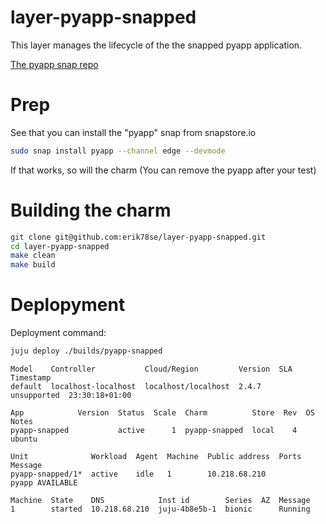 # layer-pyapp-snapped

This layer manages the lifecycle of the the snapped pyapp application.

[The pyapp snap repo](https://github.com/erik78se/snap-pyapp)

# Prep

See that you can install the "pyapp" snap from snapstore.io
```bash
sudo snap install pyapp --channel edge --devmode
```
If that works, so will the charm (You can remove the pyapp after your test)

# Building the charm

```bash
git clone git@github.com:erik78se/layer-pyapp-snapped.git
cd layer-pyapp-snapped
make clean
make build
```

# Deplopyment
Deployment command:
```bash
juju deploy ./builds/pyapp-snapped
```

```
Model    Controller           Cloud/Region         Version  SLA          Timestamp
default  localhost-localhost  localhost/localhost  2.4.7    unsupported  23:30:18+01:00

App            Version  Status  Scale  Charm          Store  Rev  OS      Notes
pyapp-snapped           active      1  pyapp-snapped  local    4  ubuntu  

Unit              Workload  Agent  Machine  Public address  Ports  Message
pyapp-snapped/1*  active    idle   1        10.218.68.210          pyapp AVAILABLE

Machine  State    DNS            Inst id        Series  AZ  Message
1        started  10.218.68.210  juju-4b8e5b-1  bionic      Running
```
